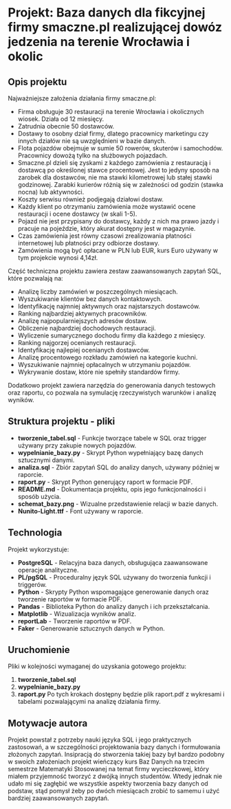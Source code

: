 # Projekt: Baza danych dla fikcyjnej firmy smaczne.pl realizującej dowóz jedzenia na terenie Wrocławia i okolic

## Opis projektu

Najważniejsze założenia działania firmy smaczne.pl:
- Firma obsługuje 30 restauracji na terenie Wrocławia i okolicznych wiosek. Działa od 12 miesięcy.
- Zatrudnia obecnie 50 dostawców.
- Dostawy to osobny dział firmy, dlatego pracownicy marketingu czy innych działów nie są uwzględnieni w bazie danych.
- Flota pojazdów obejmuje w sumie 50 rowerów, skuterów i samochodów. Pracownicy dowożą tylko na służbowych pojazdach.
- Smaczne.pl dzieli się zyskami z każdego zamówienia z restauracją i dostawcą po określonej stawce procentowej. Jest to jedyny sposób na zarobek dla dostawców, nie ma stawki kilometrowej lub stałej stawki godzinowej. Zarabki kurierów różnią się w zależności od godzin (stawka nocna) lub aktywności.
- Koszty serwisu również podjegają działowi dostaw.
- Każdy klient po otrzymaniu zamówienia może wystawić ocene restauracji i ocene dostawcy (w skali 1-5).
- Pojazd nie jest przypisany do dostawcy, każdy z nich ma prawo jazdy i pracuje na pojeździe, który akurat dostępny jest w magazynie.
- Czas zamówienia jest równy czasowi zrealizowania płatności internetowej lub płatności przy odbiorze dostawy.
- Zamówienia mogą być opłacane w PLN lub EUR, kurs Euro używany w tym projekcie wynosi 4,14zł.

Część techniczna projektu zawiera zestaw zaawansowanych zapytań SQL, które pozwalają na:
- Analizę liczby zamówień w poszczególnych miesiącach.
- Wyszukiwanie klientów bez danych kontaktowych.
- Identyfikację najmniej aktywnych oraz najstarszych dostawców.
- Ranking najbardziej aktywnych pracowników.
- Analizę najpopularniejszych adresów dostaw.
- Obliczenie najbardziej dochodowych restauracji.
- Wyliczenie sumarycznego dochodu firmy dla każdego z miesięcy.
- Ranking najgorzej ocenianych restauracji.
- Identyfikację najlepiej ocenianych dostawców.
- Analizę procentowego rozkładu zamówień na kategorie kuchni.
- Wyszukiwanie najmniej opłacalnych w utrzymaniu pojazdów.
- Wykrywanie dostaw, które nie spełniły standardów firmy.

Dodatkowo projekt zawiera narzędzia do generowania danych testowych oraz raportu, co pozwala na symulację rzeczywistych warunków i analizę wyników. 

## Struktura projektu - pliki
- **tworzenie_tabel.sql** - Funkcje tworzące tabele w SQL oraz trigger używany przy zakupie nowych pojazdów.
- **wypelnianie_bazy.py** - Skrypt Python wypełniający bazę danych sztucznymi danymi. 
- **analiza.sql** - Zbiór zapytań SQL do analizy danych, używany później w raporcie.
- **raport.py** - Skrypt Python generujący raport w formacie PDF.
- **README.md** - Dokumentacja projektu, opis jego funkcjonalności i sposób użycia.
- **schemat_bazy.png** - Wizualne przedstawienie relacji w bazie danych.
- **Nunito-Light.ttf**  - Font używany w raporcie.

## Technologia
Projekt wykorzystuje:
- **PostgreSQL** - Relacyjna baza danych, obsługująca zaawansowane operacje analityczne.
- **PL/pgSQL** - Proceduralny język SQL używany do tworzenia funkcji i triggerów.
- **Python** - Skrypty Python wspomagające generowanie danych oraz tworzenie raportów w formacie PDF.
- **Pandas** - Biblioteka Python do analizy danych i ich przekształcania.
- **Matplotlib** - Wizualizacja wyników analiz.
- **reportLab** - Tworzenie raportów w PDF.
- **Faker** - Generowanie sztucznych danych w Python.

## Uruchomienie
Pliki w kolejności wymaganej do uzyskania gotowego projektu:
1. **tworzenie_tabel.sql**
2. **wypelnianie_bazy.py**
3. **raport.py**
Po tych krokach dostępny będzie plik raport.pdf z wykresami i tabelami pozwalającymi na analizę działania firmy.

## Motywacje autora
Projekt powstał z potrzeby nauki języka SQL i jego praktycznych zastosowań, a w szczególności projektowania bazy danych i formułowania złożonych zapytań. Insipracją do stworzenia takiej bazy był bardzo podobny w swoich założeniach projekt wieńczący kurs Baz Danych na trzecim semestrze Matematyki Stosowanej na temat firmy wycieczkowej, który miałem przyjemność tworzyć z dwójką innych studentów. Wtedy jednak nie udało mi się zagłębić we wszystkie aspekty tworzenia bazy danych od podstaw, stąd pomysł żeby po dwóch miesiącach zrobić to samemu i użyć bardziej zaawansowanych zapytań.
